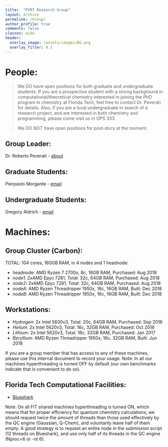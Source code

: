 ```yaml
---
title:  "PVRT Research Group"
layout: archive
permalink: /Group/
author_profile: true
comments: false
classes: wide
header:
  overlay_image: /assets/images/BG.png
  overlay_filter: 0.5  
---
```


# People:

> We DO have open positions for both graduate and undergraduate students. If you are a prospective student with a strong background in computational/theoretical chemistry interested in joining the PhD program in chemistry at Florida Tech, feel free to contact Dr. Peverati for details. Also, if you are a local undergraduate in search of a research project, and are interested in both chemistry and programming, please come visit us in OPS 333.

> We DO NOT have open positions for post-docs at the moment.


## Group Leader: 
Dr. Roberto Peverati - [about](/About/)

## Graduate Students: 
Pierpaolo Morgante - [email](mailto:pmorgante2017@go.fit.edu)

## Undergraduate Students: 
Gregory Aldrich - [email](mailto:galdrich2018@my.fit.edu)

# Machines:
## Group Cluster (Carbon):
TOTAL: 104 cores, 160GB RAM, in 4 nodes and 1 headnode:
- headnode: AMD Ryzen 7 2700x, 8c, 16GB RAM, Purchased: Aug 2018
- *node1*: 2xAMD Epyc 7281, Total: 32c, 64GB RAM, Purchased: Aug 2018
- *node2*: 2xAMD Epyc 7281, Total: 32c, 64GB RAM, Purchased: Aug 2018
- *nodeA*: AMD Ryzen Threadripper 1950x, 16c, 16GB RAM, Built: Dec 2018
- *nodeB*: AMD Ryzen Threadripper 1950x, 16c, 16GB RAM, Built: Dec 2018

## Workstations:
- *Hydrogen*: 2x Intel 5630v3, Total: 20c, 64GB RAM, Purchased: Sep 2016
- *Helium*: 2x Intel 5620v3, Total: 16c, 32GB RAM, Purchased: Oct 2016
- *Lithium*: 2x Intel 5620v3, Total: 16c, 32GB RAM, Purchased: Jan 2017
- *Beryllium*: AMD Ryzen Threadripper 1950x, 16c, 32GB RAM, Built: Jun 2018

If you are a group member that has access to any of these machines, please use this internal document to record your usage.
Note: In all our machines hyperthreading is turned OFF by default (our own benchmarks indicate that is convenient to do so).

## Florida Tech Computational Facilities:
- [Blueshark](https://services.fit.edu/it_faq/content/39/350/en/what-is-the-blueshark-cluster.html)

Note: On all FIT shared machines hyperthreading is turned ON, which means that for proper efficiency for quantum chemistry calculations, we should request twice the amount of threads than those used effectively by the QC engine (Gaussian, Q-Chem), and voluntarily leave half of them empty. A good strategy is to request an entire node in the submission script (12 threads on Blueshark), and use only half of its threads in the QC engine (Nproc=6 or -nt 6).
